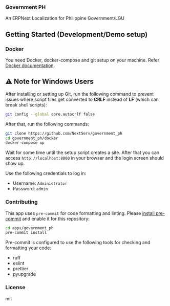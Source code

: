 ### Government PH

An ERPNext Localization for Philippine Government/LGU

## Getting Started (Development/Demo setup)

### Docker

You need Docker, docker-compose and git setup on your machine. Refer [Docker documentation](https://docs.docker.com/).

## ⚠️ Note for Windows Users

After installing or setting up Git, run the following command to prevent issues where script files get converted to **CRLF** instead of **LF** (which can break shell scripts):

```bash
git config --global core.autocrlf false

```

After that, run the following commands:

```bash
git clone https://github.com/NextServ/government_ph
cd government_ph/docker
docker-compose up
```

Wait for some time until the setup script creates a site. After that you can access `http://localhost:8000` in your browser and the login screen should show up.

Use the following credentials to log in:

- Username: `Administrator`
- Password: `admin`

### Contributing

This app uses `pre-commit` for code formatting and linting. Please [install pre-commit](https://pre-commit.com/#installation) and enable it for this repository:

```bash
cd apps/government_ph
pre-commit install
```

Pre-commit is configured to use the following tools for checking and formatting your code:

- ruff
- eslint
- prettier
- pyupgrade

### License

mit
